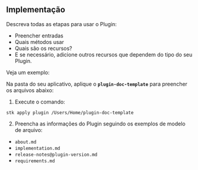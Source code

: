 ## Implementação

Descreva todas as etapas para usar o Plugin:

- Preencher entradas
- Quais métodos usar
- Quais são os recursos?
- E se necessário, adicione outros recursos que dependem do tipo do seu Plugin.

Veja um exemplo:

Na pasta do seu aplicativo, aplique o **`plugin-doc-template`** para preencher os arquivos abaixo:

1. Execute o comando:

```
stk apply plugin /Users/Home/plugin-doc-template
```

2. Preencha as informações do Plugin seguindo os exemplos de modelo de arquivo:

- `about.md`
- `implementation.md`
- `release-notes@plugin-version.md`
- `requirements.md`